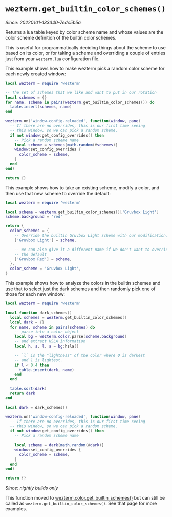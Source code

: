 # `wezterm.get_builtin_color_schemes()`

*Since: 20220101-133340-7edc5b5a*

Returns a lua table keyed by color scheme name and whose values are
the color scheme definition of the builtin color schemes.

This is useful for programmatically deciding things about the scheme
to use based on its color, or for taking a scheme and overriding a
couple of entries just from your `wezterm.lua` configuration file.

This example shows how to make wezterm pick a random color scheme for
each newly created window:

```lua
local wezterm = require 'wezterm'

-- The set of schemes that we like and want to put in our rotation
local schemes = {}
for name, scheme in pairs(wezterm.get_builtin_color_schemes()) do
  table.insert(schemes, name)
end

wezterm.on('window-config-reloaded', function(window, pane)
  -- If there are no overrides, this is our first time seeing
  -- this window, so we can pick a random scheme.
  if not window:get_config_overrides() then
    -- Pick a random scheme name
    local scheme = schemes[math.random(#schemes)]
    window:set_config_overrides {
      color_scheme = scheme,
    }
  end
end)

return {}
```

This example shows how to take an existing scheme, modify a color, and
then use that new scheme to override the default:

```lua
local wezterm = require 'wezterm'

local scheme = wezterm.get_builtin_color_schemes()['Gruvbox Light']
scheme.background = 'red'

return {
  color_schemes = {
    -- Override the builtin Gruvbox Light scheme with our modification.
    ['Gruvbox Light'] = scheme,

    -- We can also give it a different name if we don't want to override
    -- the default
    ['Gruvbox Red'] = scheme,
  },
  color_scheme = 'Gruvbox Light',
}
```

This example shows how to analyze the colors in the builtin schemes and
use that to select just the dark schemes and then randomly pick one
of those for each new window:

```lua
local wezterm = require 'wezterm'

local function dark_schemes()
  local schemes = wezterm.get_builtin_color_schemes()
  local dark = {}
  for name, scheme in pairs(schemes) do
    -- parse into a color object
    local bg = wezterm.color.parse(scheme.background)
    -- and extract HSLA information
    local h, s, l, a = bg:hsla()

    -- `l` is the "lightness" of the color where 0 is darkest
    -- and 1 is lightest.
    if l < 0.4 then
      table.insert(dark, name)
    end
  end

  table.sort(dark)
  return dark
end

local dark = dark_schemes()

wezterm.on('window-config-reloaded', function(window, pane)
  -- If there are no overrides, this is our first time seeing
  -- this window, so we can pick a random scheme.
  if not window:get_config_overrides() then
    -- Pick a random scheme name

    local scheme = dark[math.random(#dark)]
    window:set_config_overrides {
      color_scheme = scheme,
    }
  end
end)

return {}
```

*Since: nightly builds only*

This function moved to
[wezterm.color.get_builtin_schemes()](../wezterm.color/get_builtin_schemes.md)
but can still be called as `wezterm.get_builtin_color_schemes()`. See that page
for more examples.
